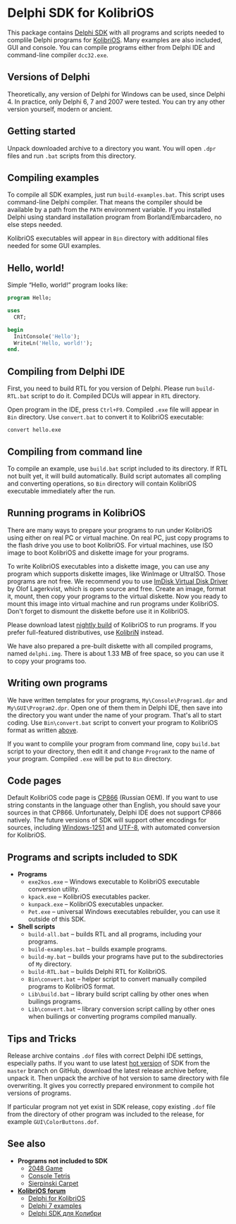 # Delphi SDK for KolibriOS
This package contains [Delphi SDK](https://github.com/vapaamies/KolibriOS) with all programs and scripts needed to complile Delphi programs for [KolibriOS](http://kolibrios.org). Many examples are also included, GUI and console. You can compile programs either from Delphi IDE and command-line compiler `dcc32.exe`.

## Versions of Delphi
Theoretically, any version of Delphi for Windows can be used, since Delphi 4. In practice, only Delphi 6, 7 and 2007 were tested. You can try any other version yourself, modern or ancient.

## Getting started
Unpack downloaded archive to a directory you want. You will open `.dpr` files and run `.bat` scripts from this directory.

## Compiling examples
To compile all SDK examples, just run `build-examples.bat`. This script uses command-line Delphi compiler. That means the compiler should be available by a path from the `PATH` environment variable. If you installed Delphi using standard installation program from Borland/Embarcadero, no else steps needed.

KolibriOS executables will appear in `Bin` directory with additional files needed for some GUI examples.

## Hello, world!
Simple “Hello, world!” program looks like:
````pascal
program Hello;

uses
  CRT;

begin
  InitConsole('Hello');
  WriteLn('Hello, world!');
end.
````

## Compiling from Delphi IDE
First, you need to build RTL for you version of Delphi. Please run `build-RTL.bat` script to do it. Compiled DCUs will appear in `RTL` directory.

Open program in the IDE, press `Ctrl+F9`. Compiled `.exe` file will appear in `Bin` directory. Use `convert.bat` to convert it to KolibriOS executable:
````
convert hello.exe
````

## Compiling from command line
To compile an example, use `build.bat` script included to its directory. If RTL not built yet, it will build automatically. Build script automates all compling and converting operations, so `Bin` directory will contain KolibriOS executable immediately after the run.

## Running programs in KolibriOS
There are many ways to prepare your programs to run under KolibriOS using either on real PC or virtual machine. On real PC, just copy programs to the flash drive you use to boot KolibriOS. For virtual machines, use ISO image to boot KolibriOS and diskette image for your programs.

To write KolibriOS executables into a diskette image, you can use any program which supports diskette images, like WinImage or UltraISO. Those programs are not free. We recommend you to use [ImDisk Virtual Disk Driver](http://www.ltr-data.se/opencode.html/#ImDisk) by Olof Lagerkvist, which is open source and free. Create an image, format it, mount, then copy your programs to the virtual diskette. Now you ready to mount this image into virtual machine and run programs under KolibriOS. Don't forget to dismount the diskette before use it in KolibriOS.

Please download latest [nightly build](http://kolibrios.org/download) of KolibriOS to run programs. If you prefer full-featured distributives, use [KolibriN](http://kolibri-n.org/download) instead.

We have also prepared a pre-built diskette with all compiled programs, named `delphi.img`. There is about 1.33 MB of free space, so you can use it to copy your programs too.

## Writing own programs
We have written templates for your programs, `My\Console\Program1.dpr` and `My\GUI\Program2.dpr`. Open one of them them in Delphi IDE, then save into the directory you want under the name of your program. That's all to start coding. Use `Bin\convert.bat` script to convert your program to KolibriOS format as written [above](#compiling-from-delphi-ide).

If you want to complile your program from command line, copy `build.bat` script to your directory, then edit it and change `ProgramX` to the name of your program. Compiled `.exe` will be put to `Bin` directory.

## Code pages
Default KolibriOS code page is [CP866](https://en.wikipedia.org/wiki/Code_page_866) (Russian OEM). If you want to use string constants in the language other than English, you should save your sources in that CP866. Unfortunately, Delphi IDE does not support CP866 natively. The future versions of SDK will support other encodings for sources, including [Windows-1251](https://en.wikipedia.org/wiki/Windows-1251) and [UTF-8](https://en.wikipedia.org/wiki/UTF-8), with automated conversion for KolibriOS.

## Programs and scripts included to SDK
* **Programs**
  * `exe2kos.exe` – Windows executable to KolibriOS executable conversion utility.
  * `kpack.exe` – KolibriOS executables packer.
  * `kunpack.exe` – KolibriOS executables unpacker.
  * `Pet.exe` – universal Windows executables rebuilder, you can use it outside of this SDK.
* **Shell scripts**
  * `build-all.bat` – builds RTL and all programs, including your programs.
  * `build-examples.bat` – builds example programs.
  * `build-my.bat` – builds your programs have put to the subdirectories of `My` directory.
  * `build-RTL.bat` – builds Delphi RTL for KolibriOS.
  * `Bin\convert.bat` – helper script to convert manually compiled programs to KolibriOS format.
  * `Lib\build.bat` – library build script calling by other ones when builings programs.
  * `Lib\convert.bat` – library conversion script calling by other ones when builings or converting programs compiled manually.

## Tips and Tricks
Release archive contains `.dof` files with correct Delphi IDE settings, especially paths. If you want to use latest [hot version](https://github.com/vapaamies/KolibriOS) of SDK from the `master` branch on GitHub, download the latest release archive before, unpack it. Then unpack the archive of hot version to same directory with file overwriting. It gives you correctly prepared environment to compile hot versions of programs.

If particular program not yet exist in SDK release, copy existing `.dof` file from the directory of other program was included to the release, for example `GUI\ColorButtons.dof`.

## See also
* **Programs not included to SDK**
  * [2048 Game](http://forum.cantorsys.com/viewtopic.php?id=123)
  * [Console Tetris](http://forum.cantorsys.com/viewtopic.php?id=122)
  * [Sierpinski Carpet](http://forum.cantorsys.com/viewtopic.php?pid=672#p672)
* **[KolibriOS forum](http://board.kolibrios.org)**
  * [Delphi for KolibriOS](http://board.kolibrios.org/viewtopic.php?p=74639)
  * [Delphi 7 examples](http://board.kolibrios.org/viewtopic.php?p=68254)
  * [Delphi SDK для Колибри](http://board.kolibrios.org/viewtopic.php?p=11789)